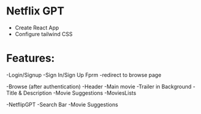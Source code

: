 # Netflix GPT

- Create React App
- Configure tailwind CSS

# Features:
-Login/Signup
    -Sign In/Sign Up Fprm
    -redirect to browse page
    
-Browse (after authentication)
    -Header
    -Main movie
        -Trailer in Background 
        -Title & Description
        -Movie Suggestions
        -MoviesLists

-NetflipGPT
    -Search Bar
    -Movie Suggestions